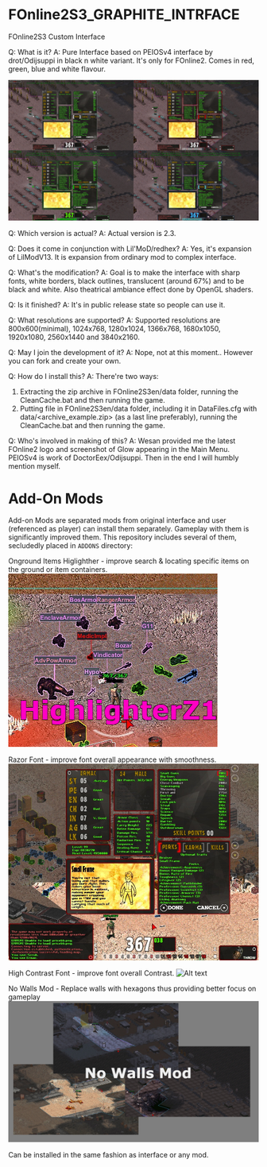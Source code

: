 # FOnline2S3_GRAPHITE_INTRFACE
FOnline2S3 Custom Interface

Q: What is it?
A: Pure Interface based on PEIOSv4 interface by drot/Odijsuppi in black n white variant. It's only for FOnline2. Comes in red, green, blue and white flavour.

![Alt text](ARTC/GRAPHITE_V2.3_PLUS.jpg?raw=false "Showing all flavours")

Q: Which version is actual?
A: Actual version is 2.3.

Q: Does it come in conjunction with Lil'MoD/redhex?
A: Yes, it's expansion of LilModV13. It is expansion from ordinary mod to complex interface.

Q: What's the modification?
A: Goal is to make the interface with sharp fonts, white borders, black outlines, translucent (around 67%) and to be black and white. Also theatrical ambiance effect done by OpenGL shaders.

Q: Is it finished?
A: It's in public release state so people can use it.

Q: What resolutions are supported?
A: Supported resolutions are 800x600(minimal), 1024x768, 1280x1024, 1366x768, 1680x1050, 1920x1080, 2560x1440 and 3840x2160.

Q: May I join the development of it?
A: Nope, not at this moment.. However you can fork and create your own.
   
Q: How do I install this?
A: There're two ways:
1. Extracting the zip archive in FOnline2S3en/data folder, running the CleanCache.bat and then running the game.
2. Putting file in FOnline2S3en/data folder, including it in DataFiles.cfg with data/<archive_example.zip> (as a last line preferably), running the CleanCache.bat and then running the game.

Q: Who's involved in making of this?
A: Wesan provided me the latest FOnline2 logo and screenshot of Glow appearing in the Main Menu. PEIOSv4 is work of DoctorEex/Odijsuppi. Then in the end I will humbly mention myself.

# Add-On Mods

Add-on Mods are separated mods from original interface and user (referenced as player)
can install them separately. Gameplay with them is significantly improved them.
This repository includes several of them, secludedly placed in ```ADDONS``` directory:

Onground Items Higlighther - improve search & locating specific items on the ground or item containers.
![Alt text](ADDONS/HighlighterZ1.png?raw=false "Onground Items Higlighther")

Razor Font - improve font overall appearance with smoothness.
![Alt text](ADDONS/RazorFontZ5.png?raw=false "Razor Font")

High Contrast Font - improve font overall Contrast.
![Alt text](ADDONS/HightContrastFont.jpg?raw=false "Hight Contrast Font")

No Walls Mod - Replace walls with hexagons thus providing better focus on gameplay
![Alt text](ADDONS/NoWallsModZ9.jpg?raw=false "Walls remove mod")

Can be installed in the same fashion as interface or any mod.